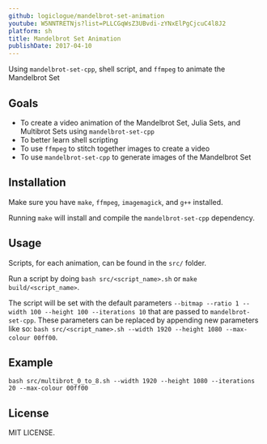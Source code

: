 ```yaml
---
github: logiclogue/mandelbrot-set-animation
youtube: W5NNTRETNjs?list=PLLCGqWsZ3UBvdi-zYNxElPgCjcuC4l8J2
platform: sh
title: Mandelbrot Set Animation
publishDate: 2017-04-10
---
```


Using `mandelbrot-set-cpp`, shell script, and `ffmpeg` to animate the Mandelbrot Set

## Goals

- To create a video animation of the Mandelbrot Set, Julia Sets, and Multibrot
  Sets using `mandelbrot-set-cpp`
- To better learn shell scripting
- To use `ffmpeg` to stitch together images to create a video
- To use `mandelbrot-set-cpp` to generate images of the Mandelbrot Set

## Installation

Make sure you have `make`, `ffmpeg`, `imagemagick`, and `g++` installed.

Running `make` will install and compile the `mandelbrot-set-cpp` dependency.

## Usage

Scripts, for each animation, can be found in the `src/` folder.

Run a script by doing `bash src/<script_name>.sh` or `make build/<script_name>`.

The script will be set with the default parameters `--bitmap --ratio 1 --width
100 --height 100 --iterations 10` that are passed to `mandelbrot-set-cpp`. These
parameters can be replaced by appending new parameters like so: `bash
src/<script_name>.sh --width 1920 --height 1080 --max-colour 00ff00`.

## Example

`bash src/multibrot_0_to_8.sh --width 1920 --height 1080 --iterations 20
--max-colour 00ff00`

## License

MIT LICENSE.
